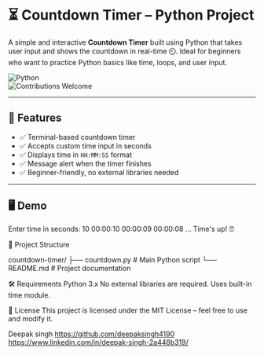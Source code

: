 # ⏳ Countdown Timer – Python Project

A simple and interactive **Countdown Timer** built using Python that takes user input and shows the countdown in real-time ⏲️. Ideal for beginners who want to practice Python basics like time, loops, and user input.

![Python](https://img.shields.io/badge/Made%20with-Python-blue?style=flat&logo=python)  
![Contributions Welcome](https://img.shields.io/badge/contributions-welcome-brightgreen.svg?style=flat)

---

## 📌 Features

- ✅ Terminal-based countdown timer
- ✅ Accepts custom time input in seconds
- ✅ Displays time in `HH:MM:SS` format
- ✅ Message alert when the timer finishes
- ✅ Beginner-friendly, no external libraries needed

---

## 🖥️ Demo

Enter time in seconds: 10
00:00:10
00:00:09
00:00:08
...
Time's up! ⏰

📁 Project Structure

countdown-timer/
├── countdown.py     # Main Python script
└── README.md         # Project documentation

🛠️ Requirements
Python 3.x
No external libraries are required. Uses built-in time module.

📄 License
This project is licensed under the MIT License – feel free to use and modify it.

Deepak singh
 https://github.com/deepaksingh4190 
 https://www.linkedin.com/in/deepak-singh-2a448b319/
